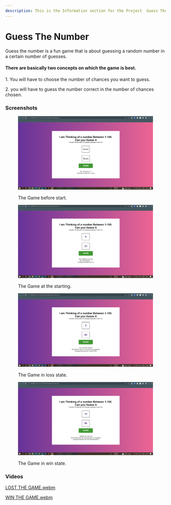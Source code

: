 ```yaml
---
description: This is the Information section for the Project  Guess The Number.
---
```


# Guess The Number

Guess the number is a fun game that is about guessing a random number in a certain number of guesses.

#### There are basically two concepts on which the game is best.

1\. You will have to choose the number of chances you want to guess.

2\. you will have to guess the number correct in the number of chances chosen.

### Screenshots

<figure><img src="images/Screenshot (382).png" alt=""><figcaption><p>The Game before start.</p></figcaption></figure>

<figure><img src="images/Screenshot (384).png" alt=""><figcaption><p>The Game at the starting.</p></figcaption></figure>

<figure><img src="images/Screenshot (386).png" alt=""><figcaption><p>The Game in loss state.</p></figcaption></figure>

<figure><img src="images/Screenshot (387).png" alt=""><figcaption><p>The Game in win state.</p></figcaption></figure>

### Videos

[LOST THE GAME.webm](https://user-images.githubusercontent.com/92142824/209514934-e92b72f1-0473-463d-927f-bad500e76f5c.webm)

[WIN THE GAME.webm](https://user-images.githubusercontent.com/92142824/209514969-58deac0a-9e11-46ee-9926-7f4b2d85b496.webm)


